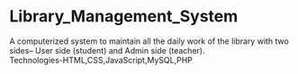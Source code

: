 # Library_Management_System
A computerized system to maintain all the daily work of the library with two sides– User side (student) and Admin side (teacher).   
   Technologies-HTML,CSS,JavaScript,MySQL,PHP

